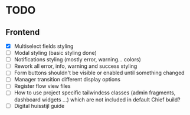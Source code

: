 # TODO

## Frontend

-   [x] Multiselect fields styling
-   [ ] Modal styling (basic styling done)
-   [ ] Notifications styling (mostly error, warning... colors)
-   [ ] Rework all error, info, warning and success styling
-   [ ] Form buttons shouldn't be visible or enabled until something changed
-   [ ] Manager transition different display options
-   [ ] Register flow view files
-   [ ] How to use project specific tailwindcss classes (admin fragments, dashboard widgets ...) which are not included in default Chief build?
-   [ ] Digital huisstijl guide
